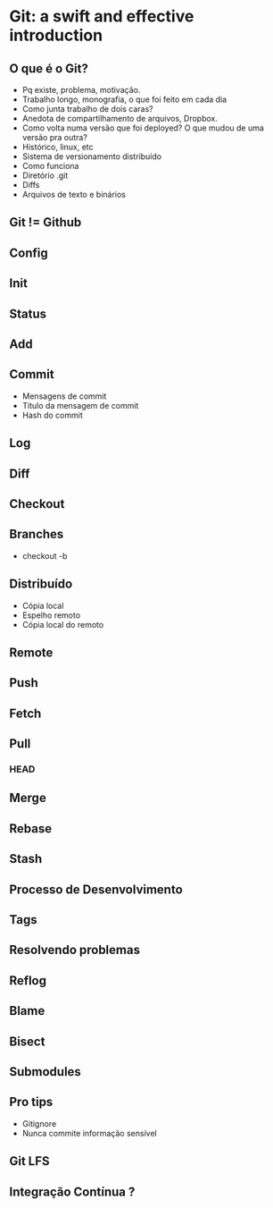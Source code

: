 # Git: a swift and effective introduction

## O que é o Git?

* Pq existe, problema, motivação.
 * Trabalho longo, monografia, o que foi feito em cada dia
 * Como junta trabalho de dois caras?
  * Anedota de compartilhamento de arquivos, Dropbox.
 * Como volta numa versão que foi deployed? O que mudou de uma versão pra outra?
* Histórico, linux, etc
* Sistema de versionamento distribuído
* Como funciona
 * Diretório .git
 * Diffs
 * Arquivos de texto e binários

## Git != Github

## Config

## Init

## Status

## Add

## Commit

* Mensagens de commit
* Título da mensagem de commit
* Hash do commit

## Log

## Diff

## Checkout

## Branches

* checkout -b

## Distribuído

* Cópia local
* Espelho remoto
* Cópia local do remoto

## Remote

## Push

## Fetch

## Pull

### HEAD

## Merge

## Rebase

## Stash

## Processo de Desenvolvimento

## Tags

## Resolvendo problemas

## Reflog

## Blame

## Bisect

## Submodules

## Pro tips

* Gitignore
* Nunca commite informação sensível

## Git LFS

## Integração Contínua ?